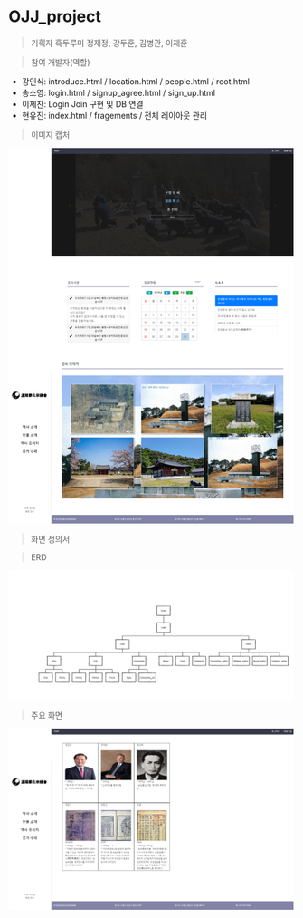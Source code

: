 # OJJ_project

> 기획자
흑두루미
정재정, 강두훈, 김병관, 이재훈


> 참여 개발자(역할)
- 강인식: introduce.html / location.html / people.html / root.html
- 송소영: login.html / signup_agree.html / sign_up.html
- 이제찬: Login Join 구현 및 DB 연결
- 현유진: index.html / fragements / 전체 레이아웃 관리


> 이미지 캡처
<img src="/src/main/resources/index.PNG" th:src="@{/src/main/resources/index.PNG}" />

> 화면 정의서


> ERD
<img src="/src/main/resources/oj.JPG" th:src="@{/src/main/resources/oj.JPG}" />

> 주요 화면
<img src="/src/main/resources/12.PNG" th:src="@{/src/main/resources/12.PNG}" />